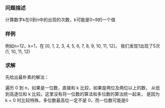 ### 问题描述

计算数字k在0到n中的出现的次数，k可能是0~9的一个值

### 样例

例如n=12，k=1，在 [0, 1, 2, 3, 4, 5, 6, 7, 8, 9, 10, 11, 12]，
我们发现1出现了5次 (1, 10, 11, 12)

### 求解

先给出最朴素的解法：

遍历 0 到 n，如果是一位数，直接和 k 比较，如果是两位及两位以上的数，
从低到高逐位和 k 比较。这里没有将一位数的算法和多位数的算法统一起来，
是因为 k = 0 时比较特殊，多位数最高位一定不是 0，而一位数可能是0

